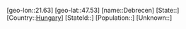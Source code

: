 ﻿---
location: [47.53,21.63]
type: City
tags:
- geo/City


SpocWebEntityId: 29732
isDeleted: false
confidential: public

---
[geo-lon::21.63]
[geo-lat::47.53]
[name::Debrecen]
[State::]
[Country::[Hungary](geo/Continent/Europe/Hungary.md)]
[StateId::]
[Population::]
[Unknown::]

